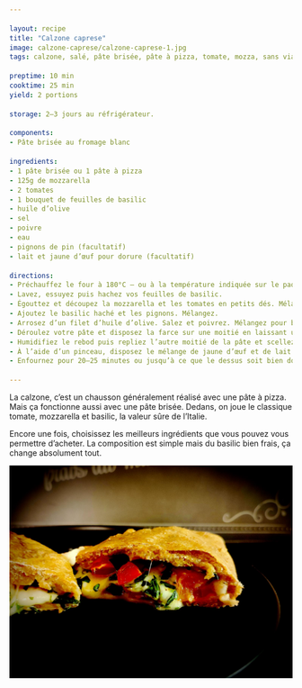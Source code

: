 ```yaml
---

layout: recipe
title: "Calzone caprese"
image: calzone-caprese/calzone-caprese-1.jpg
tags: calzone, salé, pâte brisée, pâte à pizza, tomate, mozza, sans viande, basilic

preptime: 10 min
cooktime: 25 min
yield: 2 portions

storage: 2–3 jours au réfrigérateur.

components:
- Pâte brisée au fromage blanc

ingredients:
- 1 pâte brisée ou 1 pâte à pizza
- 125g de mozzarella
- 2 tomates
- 1 bouquet de feuilles de basilic
- huile d’olive
- sel
- poivre
- eau
- pignons de pin (facultatif)
- lait et jaune d’œuf pour dorure (facultatif)

directions:
- Préchauffez le four à 180°C – ou à la température indiquée sur le paquet de pâte brisée.
- Lavez, essuyez puis hachez vos feuilles de basilic.
- Égouttez et découpez la mozzarella et les tomates en petits dés. Mélangez.
- Ajoutez le basilic haché et les pignons. Mélangez.
- Arrosez d’un filet d’huile d’olive. Salez et poivrez. Mélangez pour bien imprégner tous les petits dés.
- Déroulez votre pâte et disposez la farce sur une moitié en laissant une belle marge au bord.
- Humidifiez le rebod puis repliez l’autre moitié de la pâte et scellez votre chausson. Insistez bien sur la soudure pour que le chausson ne s’ouvre pas lors de la cuisson.
- À l’aide d’un pinceau, disposez le mélange de jaune d’œuf et de lait sur le dessus des chaussons.
- Enfournez pour 20–25 minutes ou jusqu’à ce que le dessus soit bien doré.

---
```


La calzone, c’est un chausson généralement réalisé avec une pâte à pizza. Mais ça fonctionne aussi avec une pâte brisée. Dedans, on joue le classique tomate, mozzarella et basilic, la valeur sûre de l’Italie.

Encore une fois, choisissez les meilleurs ingrédients que vous pouvez vous permettre d’acheter. La composition est simple mais du basilic bien frais, ça change absolument tout.

![Tomate, mozza, basilic. Les couleurs de l’Italie. Une salade caprese emballée dans un chausson bien gourmand.](../images/calzone-caprese/calzone-caprese-2.jpg) 
